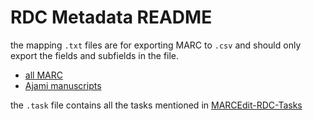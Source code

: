 # RDC Metadata README

the mapping `.txt` files are for exporting MARC to `.csv` and should only export the fields and subfields in the file.

- [all MARC](/MARCEdit/all-mapping.txt)
- [Ajami manuscripts](/MARCEdit/ajami-export-map.txt)

the `.task` file contains all the tasks mentioned in [MARCEdit-RDC-Tasks](/MARCEdit/MARCEdit-RDC-Tasks.md)
